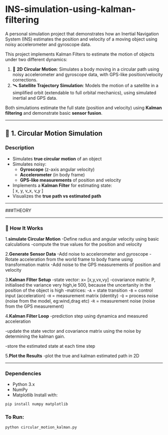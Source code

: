 # INS-simulation-using-kalman-filtering
A personal simulation project that demonstrates how an Inertial Navigation System (INS) estimates the position and velocity of a moving object using noisy accelerometer and gyroscope data.


This project implements Kalman Filters to estimate the motion of objects under two different dynamics:

1. 🚗 **2D Circular Motion**: Simulates a body moving in a circular path using noisy accelerometer and gyroscope data, with GPS-like position/velocity corrections.
2. 🛰️ **Satellite Trajectory Simulation**: Models the motion of a satellite in a simplified orbit (extendable to full orbital mechanics), using simulated inertial and GPS data.

Both simulations estimate the full state (position and velocity) using **Kalman filtering** and demonstrate basic **sensor fusion**.

---

## 📌 1. Circular Motion Simulation

### Description

- Simulates **true circular motion** of an object
- Simulates noisy:
  - **Gyroscope** (z-axis angular velocity)
  - **Accelerometer** (in body frame)
  - **GPS-like measurements** of position and velocity
- Implements a **Kalman Filter** for estimating state:  
  \[ x, y, v_x, v_y \]
- Visualizes the **true path vs estimated path**

---

###THEORY

---

### 🔧 How It Works
 1.**simulate Circular Motion**
     -Define radius and angular velocity using basic calculations
     -compute the true values for the position and velocity
     
 2.**Generate Sensor Data**
     -Add noise to accelerometer and gyroscope
     -Rotate acceleration from the world frame to body frame using transformation matrix
     -Add noise to the GPS measurements of position and velocity
    
  3.**Kalman FIlter Setup**
  -state vector:     x= [x,y,vx,vy] 
  -covariance matrix: P, initialised the variance very high,ie 500, because the uncertanity in the position of the object is high
     -matrices:
       -`A` = state transition
       -`B` = control input (acceleration)
       -`H` = measurement matrix (identity)
       -`Q` = process noise (noise from the model, eg:wind,drag etc)
       -`R` = measurement noise (noise from the GPS measurement)
       
  4.**Kalman Filter Loop**
  -prediction step using dynamica and measured acceleration
      
  -update the state vector and covariance matrix using the noise by determining the kalman gain.
      
  -store the estimated state at each time step
    
  5.**Plot the Results**
    -plot the true and kalman estimated path in 2D

---
### Dependencies

- Python 3.x
- NumPy
- Matplotlib
Install with:

```bash
pip install numpy matplotlib
```

### To Run:

```bash
python circular_motion_kalman.py

